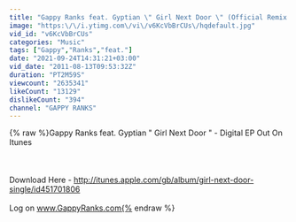```yaml
---
title: "Gappy Ranks feat. Gyptian \" Girl Next Door \" (Official Remix prod by Macro Beats))"
image: "https:\/\/i.ytimg.com\/vi\/v6KcVbBrCUs\/hqdefault.jpg"
vid_id: "v6KcVbBrCUs"
categories: "Music"
tags: ["Gappy","Ranks","feat."]
date: "2021-09-24T14:31:21+03:00"
vid_date: "2011-08-13T09:53:32Z"
duration: "PT2M59S"
viewcount: "2635341"
likeCount: "13129"
dislikeCount: "394"
channel: "GAPPY RANKS"
---
```

{% raw %}Gappy Ranks feat. Gyptian &quot; Girl Next Door &quot; - Digital EP Out On Itunes<br /><br /><br /><br />Download Here - <a rel="nofollow" target="blank" href="http://itunes.apple.com/gb/album/girl-next-door-single/id451701806">http://itunes.apple.com/gb/album/girl-next-door-single/id451701806</a><br /><br />Log on www.GappyRanks.com{% endraw %}

